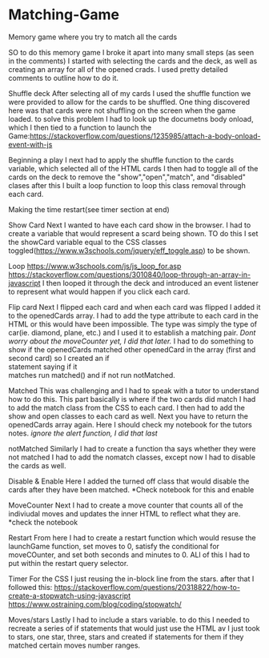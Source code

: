# Matching-Game
Memory game where you try to match all the cards

SO to do this memory game I broke it apart into many small steps (as seen in the comments)
I started with selecting the cards and the deck, as well as creating an array for all of the opened crads. I used pretty detailed comments to outline how to do it.

Shuffle deck
After selecting all of my cards I used the shuffle function we were provided to allow for the cards to be shuffled. 
One thing discovered here was that cards were not shuffling on the screen when the game loaded. 
to solve this problem I had to look up the documetns body onload, which I then tied to a function to launch the Game:https://stackoverflow.com/questions/1235985/attach-a-body-onload-event-with-js

  Beginning a play
  I next had to apply the shuffle function to the cards variable, which selected all of the HTML cards 
  I then had to toggle all of the cards on the deck to remove the "show","open","match", and "disabled" clases
  after this I built a loop function to loop this class removal through each card.
  
  Making the time restart(see timer section at end)
  
Show Card
Next I wanted to have each card show in the browser. I had to create a variable that would represent a scard being shown.
TO do this I set the showCard variable equal to the CSS classes toggled(https://www.w3schools.com/jquery/eff_toggle.asp) to be shown. 
  
Loop   https://www.w3schools.com/js/js_loop_for.asp     https://stackoverflow.com/questions/3010840/loop-through-an-array-in-javascript
I then looped it through the deck and introduced an event listener to represent what would happen if you click each card. 

Flip card
Next I flipped each card and when each card was flipped I added it to the openedCards array. I had to add the type attribute to each card in the HTML or this would have been impossible. The type was simply the type of car(ie. diamond, plane, etc.) and I used it to establish a matching pair. 
  *Dont worry about the moveCounter yet, I did that later.*
  I had to do something to show if the openedCards matched other openedCard in the array (first and second card) so I created an if   
  statement saying if it       
  matches run matched() and if not run notMatched.
 
Matched
This was challenging and I had to speak with a tutor to understand how to do this. This part basically is where if the two cards did match I had to add the match class from the CSS to each card. I then had to add the show and open classes to each card as well. Next you have to return the openedCards array again. Here I should check my notebook for the tutors notes. 
*ignore the alert function, I did that last*

notMatched
Similarly I had to create a function tha says whether they were not matched I had to add the nomatch classes, except now I had to disable the cards as well. 

Disable & Enable 
Here I added the turned off class that would disable the cards after they have been matched. 
*Check notebook for this and enable 

MoveCounter
Next I had to create a move counter that counts all of the indiviudal moves and updates the inner HTML to reflect what they are.
*check the notebook

Restart
From here I had to create a restart function which would resuse the launchGame function, set moves to 0, satisfy the conditional for moveCOunter, and set both seconds and minutes to 0. ALl of this I had to put within the restart query selector.

Timer
For the CSS I just reusing the in-block line from the stars. after that I followed this: https://stackoverflow.com/questions/20318822/how-to-create-a-stopwatch-using-javascript https://www.ostraining.com/blog/coding/stopwatch/

Moves/stars
Lastly I had to include a stars variable. to do this I needed to recreate a series of if statements that would just use the HTML av
I just took to stars, one star, three, stars and created if statements for them if they matched certain moves number ranges.
